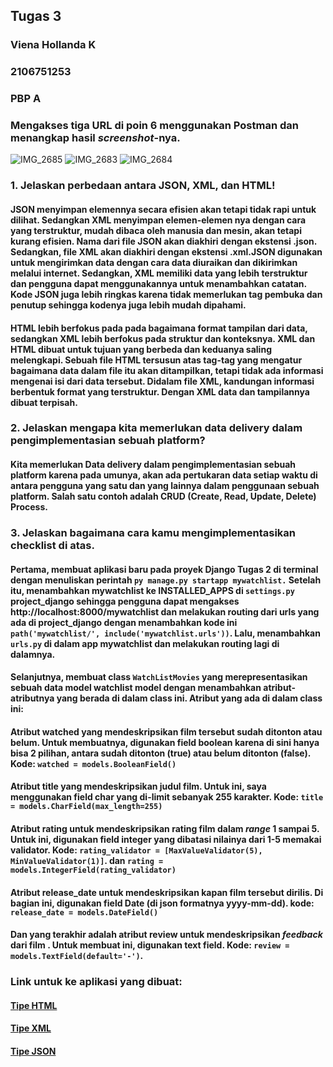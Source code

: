 ## Tugas 3

### Viena Hollanda K
### 2106751253
### PBP A

### Mengakses tiga URL di poin 6 menggunakan Postman dan menangkap hasil *screenshot*-nya.

![IMG_2685](https://user-images.githubusercontent.com/112618738/191655725-ce839ad7-4bff-4765-b29b-90e84648e006.jpg)
![IMG_2683](https://user-images.githubusercontent.com/112618738/191655830-3d282b3b-4399-4a14-847a-c012616f94ae.jpg)
![IMG_2684](https://user-images.githubusercontent.com/112618738/191655877-e41229c4-bd10-4927-a0c9-0e23d62bd63b.jpg)


### 1. Jelaskan perbedaan antara JSON, XML, dan HTML!
#### JSON menyimpan elemennya secara efisien akan tetapi tidak rapi untuk dilihat. Sedangkan XML menyimpan elemen-elemen nya dengan cara yang terstruktur, mudah dibaca oleh manusia dan mesin, akan tetapi kurang efisien. Nama dari file JSON akan diakhiri dengan ekstensi .json. Sedangkan, file XML akan diakhiri dengan ekstensi .xml.JSON digunakan untuk mengirimkan data dengan cara data diuraikan dan dikirimkan melalui internet. Sedangkan, XML memiliki data yang lebih terstruktur dan pengguna dapat menggunakannya untuk menambahkan catatan. Kode JSON juga lebih ringkas karena tidak memerlukan tag pembuka dan penutup sehingga kodenya juga lebih mudah dipahami.
#### HTML lebih berfokus pada pada bagaimana format tampilan dari data, sedangkan XML lebih berfokus pada struktur dan konteksnya. XML dan HTML dibuat untuk tujuan yang berbeda dan keduanya saling melengkapi. Sebuah file HTML tersusun atas tag-tag yang mengatur bagaimana data dalam file itu akan ditampilkan, tetapi tidak ada informasi mengenai isi dari data tersebut. Didalam file XML, kandungan informasi berbentuk format yang terstruktur. Dengan XML data dan tampilannya dibuat terpisah.

### 2. Jelaskan mengapa kita memerlukan data delivery dalam pengimplementasian sebuah platform?
#### Kita memerlukan Data delivery dalam pengimplementasian sebuah platform karena pada umunya,  akan ada pertukaran data setiap waktu di antara pengguna yang satu dan yang lainnya dalam penggunaan sebuah platform. Salah satu contoh adalah CRUD (Create, Read, Update, Delete) Process. 

### 3. Jelaskan bagaimana cara kamu mengimplementasikan checklist di atas.
#### Pertama, membuat aplikasi baru pada proyek Django Tugas 2 di terminal dengan menuliskan perintah `py manage.py startapp mywatchlist.` Setelah itu, menambahkan mywatchlist ke INSTALLED_APPS di `settings.py` project_django sehingga pengguna dapat mengakses http://localhost:8000/mywatchlist dan melakukan routing dari urls yang ada di project_django dengan menambahkan kode ini `path('mywatchlist/', include('mywatchlist.urls'))`. Lalu, menambahkan `urls.py` di dalam app mywatchlist dan melakukan routing lagi di dalamnya. 
#### Selanjutnya, membuat class `WatchListMovies` yang merepresentasikan sebuah data model watchlist model dengan menambahkan atribut-atributnya yang berada di dalam class ini. Atribut yang ada di dalam class ini: 
#### Atribut watched yang mendeskripsikan film tersebut sudah ditonton atau belum. Untuk membuatnya, digunakan field boolean karena di sini hanya bisa 2 pilihan, antara sudah ditonton (true) atau belum ditonton (false). Kode: `watched = models.BooleanField()`
#### Atribut title yang mendeskripsikan judul film. Untuk ini, saya menggunakan field char yang di-limit sebanyak 255 karakter. Kode: `title = models.CharField(max_length=255)`
#### Atribut rating untuk mendeskripsikan rating film dalam *range* 1 sampai 5. Untuk ini, digunakan field integer yang dibatasi nilainya dari 1-5 memakai validator. Kode: `rating_validator = [MaxValueValidator(5), MinValueValidator(1)]`. dan `rating = models.IntegerField(rating_validator)`
#### Atribut release_date untuk mendeskripsikan kapan film tersebut dirilis. Di bagian ini, digunakan field Date (di json formatnya yyyy-mm-dd). kode: `release_date = models.DateField()`
#### Dan yang terakhir adalah atribut review untuk mendeskripsikan *feedback* dari film . Untuk membuat ini, digunakan text field. Kode: `review = models.TextField(default='-')`.

### Link untuk ke aplikasi yang dibuat:

#### [Tipe HTML](https://tugas2viena.herokuapp.com/mywatchlist/html/)
#### [Tipe XML](https://tugas2viena.herokuapp.com/mywatchlist/xml/)
#### [Tipe JSON](https://tugas2viena.herokuapp.com/mywatchlist/json/)
